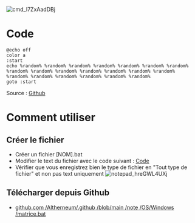 ![cmd_I7ZxAadDBj](https://github.com/Altherneum/.github/assets/84735589/ea1698f7-ada5-4752-991b-337cde64772e)

# Code
```
@echo off
color a
:start
echo %random% %random% %random% %random% %random% %random% %random% %random% %random% %random% %random% %random% %random% %random% %random% %random% %random% %random% %random% %random% 
goto :start
```
Source : [Github](#Télécharger-depuis-Github)

# Comment utiliser

## Créer le fichier
- Créer un fichier [NOM].bat
- Modifier le text du fichier avec le code suivant : [Code](#Code)
- Vérifier que vous enregistrez bien le type de fichier en "Tout type de fichier" et non pas text uniquement
![notepad_hreGWL4UXj](https://github.com/Altherneum/.github/assets/84735589/940ea3b0-9e4b-4668-9af0-2eecbf35db47)

## Télécharger depuis Github
- [github.com /Altherneum/.github /blob/main /note /OS/Windows /matrice.bat](https://github.com/Altherneum/.github/blob/main/note/OS/Windows/matrice.bat)
